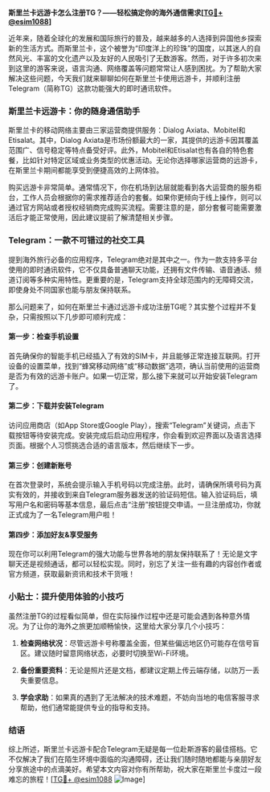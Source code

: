 **斯里兰卡远游卡怎么注册TG？——轻松搞定你的海外通信需求[[TG💪+ @esim1088](https://t.me/s/esim1088)]**

近年来，随着全球化的发展和国际旅行的普及，越来越多的人选择到异国他乡探索新的生活方式。而斯里兰卡，这个被誉为“印度洋上的珍珠”的国度，以其迷人的自然风光、丰富的文化遗产以及友好的人民吸引了无数游客。然而，对于许多初次来到这里的游客来说，语言沟通、网络覆盖等问题常常让人感到困扰。为了帮助大家解决这些问题，今天我们就来聊聊如何在斯里兰卡使用远游卡，并顺利注册Telegram（简称TG）这款功能强大的即时通讯软件。

### 斯里兰卡远游卡：你的随身通信助手

斯里兰卡的移动网络主要由三家运营商提供服务：Dialog Axiata、Mobitel和Etisalat。其中，Dialog Axiata是市场份额最大的一家，其提供的远游卡因其覆盖范围广、信号稳定等特点备受好评。此外，Mobitel和Etisalat也有各自的特色套餐，比如针对特定区域或业务类型的优惠活动。无论你选择哪家运营商的远游卡，在斯里兰卡期间都能享受到便捷高效的上网体验。

购买远游卡非常简单。通常情况下，你在机场到达层就能看到各大运营商的服务柜台，工作人员会根据你的需求推荐适合的套餐。如果你更倾向于线上操作，则可以通过官方网站或者授权经销商完成购买流程。需要注意的是，部分套餐可能需要激活后才能正常使用，因此建议提前了解清楚相关步骤。

### Telegram：一款不可错过的社交工具

提到海外旅行必备的应用程序，Telegram绝对是其中之一。作为一款支持多平台使用的即时通讯软件，它不仅具备普通聊天功能，还拥有文件传输、语音通话、频道订阅等多种实用特性。更重要的是，Telegram支持全球范围内的无障碍交流，即使身处不同国家也能与朋友保持联系。

那么问题来了，如何在斯里兰卡通过远游卡成功注册TG呢？其实整个过程并不复杂，只需按照以下几步即可顺利完成：

#### 第一步：检查手机设置
首先确保你的智能手机已经插入了有效的SIM卡，并且能够正常连接互联网。打开设备的设置菜单，找到“蜂窝移动网络”或“移动数据”选项，确认当前使用的运营商是否为有效的远游卡账户。如果一切正常，那么接下来就可以开始安装Telegram了。

#### 第二步：下载并安装Telegram
访问应用商店（如App Store或Google Play），搜索“Telegram”关键词，点击下载按钮等待安装完成。安装完成后启动应用程序，你会看到欢迎界面以及语言选择页面。根据个人习惯挑选合适的语言版本，然后继续下一步。

#### 第三步：创建新账号
在首次登录时，系统会提示输入手机号码以完成注册。此时，请确保所填号码为真实有效的，并接收到来自Telegram服务器发送的验证码短信。输入验证码后，填写用户名和密码等基本信息，最后点击“注册”按钮提交申请。一旦注册成功，你就正式成为了一名Telegram用户啦！

#### 第四步：添加好友&享受服务
现在你可以利用Telegram的强大功能与世界各地的朋友保持联系了！无论是文字聊天还是视频通话，都可以轻松实现。同时，别忘了关注一些有趣的内容创作者或官方频道，获取最新资讯和技术干货哦！

### 小贴士：提升使用体验的小技巧

虽然注册TG的过程看似简单，但在实际操作过程中还是可能会遇到各种意外情况。为了让你的海外之旅更加顺畅愉快，这里给大家分享几个小技巧：

1. **检查网络状况**：尽管远游卡号称覆盖全面，但某些偏远地区仍可能存在信号盲区。建议随时留意网络状态，必要时切换至Wi-Fi环境。
   
2. **备份重要资料**：无论是照片还是文档，都建议定期上传云端存储，以防万一丢失重要信息。
   
3. **学会求助**：如果真的遇到了无法解决的技术难题，不妨向当地的电信客服寻求帮助，他们通常能提供专业的指导和支持。

### 结语

综上所述，斯里兰卡远游卡配合Telegram无疑是每一位赴斯游客的最佳搭档。它不仅解决了我们在陌生环境中面临的沟通障碍，还让我们随时随地都能与亲朋好友分享旅途中的点滴美好。希望本文内容对你有所帮助，祝大家在斯里兰卡度过一段难忘的旅程！[[TG💪+ @esim1088](https://t.me/s/esim1088) ![Image](https://i.postimg.cc/4NQfJmqS/Snipaste-2025-05-13-00-14-12.png)]